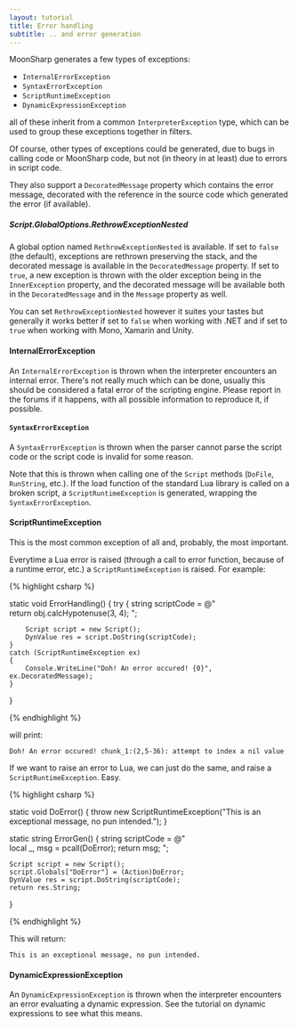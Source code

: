 ```yaml
---
layout: tutorial
title: Error handling
subtitle: .. and error generation
---
```


MoonSharp generates a few types of exceptions:

* ``InternalErrorException`` 
* ``SyntaxErrorException``
* ``ScriptRuntimeException``
* ``DynamicExpressionException``


all of these inherit from a common ``InterpreterException`` type, which can be used to group these exceptions together in filters.

Of course, other types of exceptions could be generated, due to bugs in calling code or MoonSharp code, but not (in theory in at least) due to errors in script code.

They also support a ``DecoratedMessage`` property which contains the error message, decorated with the reference in the source code which generated the error (if available).


##### Script.GlobalOptions.RethrowExceptionNested

A global option named ``RethrowExceptionNested`` is available. If set to ``false`` (the default), exceptions are rethrown preserving the stack, and the decorated message is available in the ``DecoratedMessage`` property. If set to ``true``, a new exception is thrown with the older exception being in the ``InnerException`` property, and the decorated message will be available both in the ``DecoratedMessage`` and in the ``Message`` property as well. 

You can set ``RethrowExceptionNested`` however it suites your tastes but generally it works better if set to ``false`` when working with .NET and if set to ``true`` when working with Mono, Xamarin and Unity.



#### InternalErrorException

An ``InternalErrorException`` is thrown when the interpreter encounters an internal error. 
There's not really much which can be done, usually this should be considered a fatal error of the scripting engine. 
Please report in the forums if it happens, with all possible information to reproduce it, if possible.

#### ``SyntaxErrorException``

A ``SyntaxErrorException`` is thrown when the parser cannot parse the script code or the script code is invalid for some reason.

Note that this is thrown when calling one of the ``Script`` methods (``DoFile``, ``RunString``, etc.). If the load function of the standard Lua library is called on a broken script, a ``ScriptRuntimeException`` is generated, wrapping the ``SyntaxErrorException``.

#### ScriptRuntimeException

This is the most common exception of all and, probably, the most important.

Everytime a Lua error is raised (through a call to error function, because of a runtime error, etc.) a ``ScriptRuntimeException`` is raised. For example:

{% highlight csharp %}

static void ErrorHandling()
{
	try
	{
		string scriptCode = @"    
			return obj.calcHypotenuse(3, 4);
		";

		Script script = new Script();
		DynValue res = script.DoString(scriptCode);
	}
	catch (ScriptRuntimeException ex)
	{
		Console.WriteLine("Doh! An error occured! {0}", ex.DecoratedMessage);
	}
}

{% endhighlight %}

will print:

	Doh! An error occured! chunk_1:(2,5-36): attempt to index a nil value
	
If we want to raise an error to Lua, we can just do the same, and raise a ``ScriptRuntimeException``. Easy.

{% highlight csharp %}

static void DoError()
{
	throw new ScriptRuntimeException("This is an exceptional message, no pun intended.");
}


static string ErrorGen()
{
	string scriptCode = @"    
		local _, msg = pcall(DoError);
		return msg;
	";

	Script script = new Script();
	script.Globals["DoError"] = (Action)DoError;
	DynValue res = script.DoString(scriptCode);
	return res.String;
}

{% endhighlight %}

This will return:

	This is an exceptional message, no pun intended.

#### DynamicExpressionException

An ``DynamicExpressionException`` is thrown when the interpreter encounters an error evaluating a dynamic expression. See the tutorial on dynamic expressions to 
see what this means.
 
